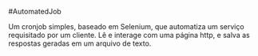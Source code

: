 #AutomatedJob

Um cronjob simples, baseado em Selenium, que automatiza um serviço requisitado por um cliente. Lê e interage com uma página http, e salva as respostas geradas em um arquivo de texto.
